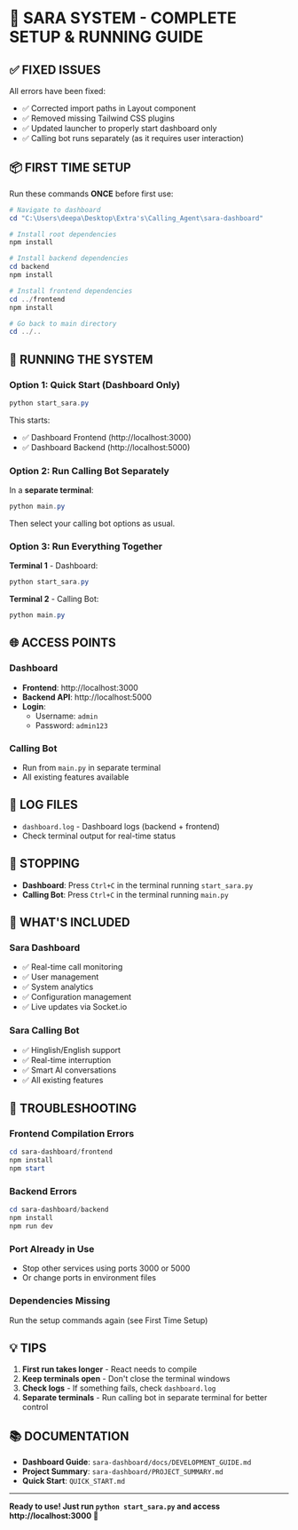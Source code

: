 # 🚀 SARA SYSTEM - COMPLETE SETUP & RUNNING GUIDE

## ✅ FIXED ISSUES

All errors have been fixed:
- ✅ Corrected import paths in Layout component
- ✅ Removed missing Tailwind CSS plugins
- ✅ Updated launcher to properly start dashboard only
- ✅ Calling bot runs separately (as it requires user interaction)

## 📦 FIRST TIME SETUP

Run these commands **ONCE** before first use:

```powershell
# Navigate to dashboard
cd "C:\Users\deepa\Desktop\Extra's\Calling_Agent\sara-dashboard"

# Install root dependencies
npm install

# Install backend dependencies
cd backend
npm install

# Install frontend dependencies
cd ../frontend
npm install

# Go back to main directory
cd ../..
```

## 🚀 RUNNING THE SYSTEM

### **Option 1: Quick Start (Dashboard Only)**

```powershell
python start_sara.py
```

This starts:
- ✅ Dashboard Frontend (http://localhost:3000)
- ✅ Dashboard Backend (http://localhost:5000)

### **Option 2: Run Calling Bot Separately**

In a **separate terminal**:

```powershell
python main.py
```

Then select your calling bot options as usual.

### **Option 3: Run Everything Together**

**Terminal 1** - Dashboard:
```powershell
python start_sara.py
```

**Terminal 2** - Calling Bot:
```powershell
python main.py
```

## 🌐 ACCESS POINTS

### Dashboard
- **Frontend**: http://localhost:3000
- **Backend API**: http://localhost:5000
- **Login**: 
  - Username: `admin`
  - Password: `admin123`

### Calling Bot
- Run from `main.py` in separate terminal
- All existing features available

## 📝 LOG FILES

- `dashboard.log` - Dashboard logs (backend + frontend)
- Check terminal output for real-time status

## 🛑 STOPPING

- **Dashboard**: Press `Ctrl+C` in the terminal running `start_sara.py`
- **Calling Bot**: Press `Ctrl+C` in the terminal running `main.py`

## 🎯 WHAT'S INCLUDED

### Sara Dashboard
- ✅ Real-time call monitoring
- ✅ User management
- ✅ System analytics
- ✅ Configuration management
- ✅ Live updates via Socket.io

### Sara Calling Bot
- ✅ Hinglish/English support
- ✅ Real-time interruption
- ✅ Smart AI conversations
- ✅ All existing features

## 🔧 TROUBLESHOOTING

### Frontend Compilation Errors
```powershell
cd sara-dashboard/frontend
npm install
npm start
```

### Backend Errors
```powershell
cd sara-dashboard/backend
npm install
npm run dev
```

### Port Already in Use
- Stop other services using ports 3000 or 5000
- Or change ports in environment files

### Dependencies Missing
Run the setup commands again (see First Time Setup)

## 💡 TIPS

1. **First run takes longer** - React needs to compile
2. **Keep terminals open** - Don't close the terminal windows
3. **Check logs** - If something fails, check `dashboard.log`
4. **Separate terminals** - Run calling bot in separate terminal for better control

## 📚 DOCUMENTATION

- **Dashboard Guide**: `sara-dashboard/docs/DEVELOPMENT_GUIDE.md`
- **Project Summary**: `sara-dashboard/PROJECT_SUMMARY.md`
- **Quick Start**: `QUICK_START.md`

---

**Ready to use! Just run `python start_sara.py` and access http://localhost:3000 🎉**

